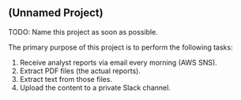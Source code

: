 (Unnamed Project)
---
TODO: Name this project as soon as possible.

The primary purpose of this project is to perform the following tasks:

1. Receive analyst reports via email every morning (AWS SNS).
1. Extract PDF files (the actual reports).
1. Extract text from those files.
1. Upload the content to a private Slack channel.
